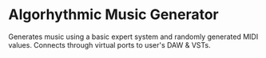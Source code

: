# Algorhythmic Music Generator

Generates music using a basic expert system and randomly generated MIDI values. Connects through virtual ports to user's DAW & VSTs. 
